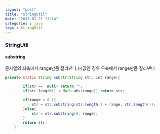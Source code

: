 ```yaml
---
layout: "post"
title: "StringUtil"
date: "2017-01-21 11:14"
categories : java
tags : StringUtil
---
```

### StringUtil


#### substring
문자열의 좌측에서 range만큼 잘라낸다,(-)값인 경우 우측에서 range만큼 잘라낸다



```java
private static String substr(String str, int range){

		if(str ==  null) return "";
		if(str.length() < Math.abs(range)) return str;

		if(range < 0 ){
			str = str.substring(str.length() + range, str.length());			
		}else{
			str = str.substring(0, range);
		}
		return str;
	}
```
